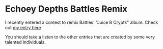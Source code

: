 # Echoey Depths Battles Remix

I recently entered a contest to remix Battles' "Juice B Crypts" album.
Check out [my entry
here](https://metapop.com/jesse-spillane/tracks/echoey-depths-battles-remix/128798)

You should take a listen to the other entries that are created by some very talented individuals.
